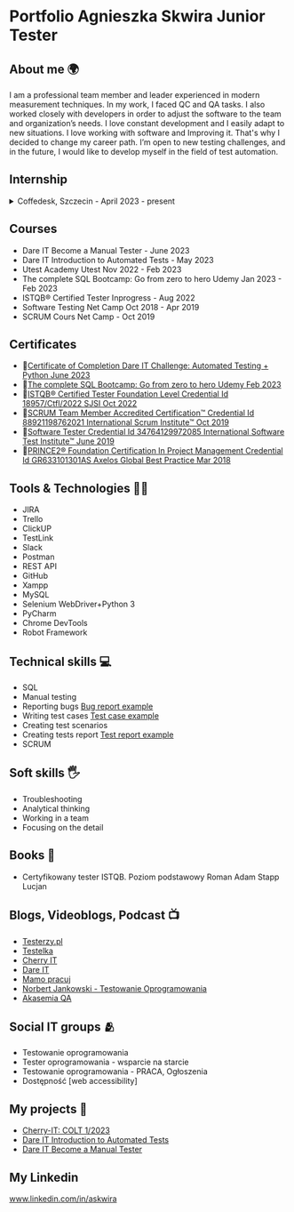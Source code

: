 # Portfolio Agnieszka Skwira Junior Tester
## About me :earth_africa:

I am a professional team member and leader experienced in modern measurement techniques. In my work, I faced QC and QA tasks. I also worked closely with developers in order to adjust the software to the team and organization’s needs. I love constant development and I easily adapt to new situations. I love working with software and Improving it. That's why I decided to change my career path.  I’m open to new testing challenges, and in the future, I would like to develop myself in the field of test automation.

## Internship
<details>   
<summary> Coffedesk, Szczecin - April 2023 - present  </summary>
   
 * manually testing 
 * reporting bugs
 * e-commerce
</details>

## Courses


* Dare IT Become a Manual Tester - June 2023
* Dare IT Introduction to Automated Tests - May 2023
* Utest Academy Utest Nov 2022 - Feb 2023
* The complete SQL Bootcamp: Go from zero to hero Udemy Jan 2023 - Feb 2023
* ISTQB® Certified Tester Inprogress - Aug 2022
* Software Testing Net Camp Oct 2018 - Apr 2019
* SCRUM Cours Net Camp - Oct 2019

## Certificates
*	:link:[Certificate of Completion Dare IT Challenge: Automated Testing + Python June 2023](https://drive.google.com/file/d/1Y3gPh8ke9Y2RL8W00bd8Qdl0T8lYfgUd/view?usp=sharing)
* :link:[The complete SQL Bootcamp: Go from zero to hero Udemy Feb 2023](https://drive.google.com/file/d/1AUxCA65mwlf65KSzZ6umHo31Jrl4-kJi/view?usp=share_link)
* :link:[ISTQB® Certified Tester Foundation Level Credential Id 18957/Ctfl/2022 SJSI  Oct 2022](https://drive.google.com/file/d/1_3rRg2SZkaJavhS5CoCxzqWVwB8SEsfD/view?usp=share_link)
*	:link:[SCRUM Team Member Accredited Certification™ Credential Id 88921198762021 International Scrum Institute™ Oct 2019](https://drive.google.com/file/d/1sj4HvCzgBr1WAO3i68lcPUpXH7LUBNYu/view?usp=share_link)
* :link:[Software Tester Credential Id 34764129972085 International Software Test Institute™ June 2019](https://drive.google.com/file/d/1IMMUw5VV8L2YS3s541ExwQCyQjm7hJPQ/view?usp=share_link)
*	:link:[PRINCE2® Foundation Certification In Project Management Credential Id GR633101301AS Axelos Global Best Practice Mar 2018](https://drive.google.com/file/d/1uGiofzWF5M94AF_fW6UUav4WQxvfgAPb/view?usp=share_link)



## Tools & Technologies :woman_technologist:
 
*	JIRA
*	Trello
*	ClickUP
*	TestLink
*	Slack
*	Postman 
*	REST API
*	GitHub
*  Xampp
*  MySQL
*  Selenium WebDriver+Python 3
*  PyCharm
*  Chrome DevTools
*  Robot Framework

## Technical skills 	:computer:

*  SQL
*	Manual testing 
*	Reporting bugs [Bug report example](https://docs.google.com/spreadsheets/d/1xSeHVgHfjHilGcWbqVagT-oJvZXe5Su4bsqHYpNS4-I/edit?usp=drive_link)
*	Writing test cases [Test case example](https://docs.google.com/spreadsheets/d/134noooR1Z6IQK7ywN1-JaquA1C6fzejA/edit?usp=drive_link&ouid=101471762458599150702&rtpof=true&sd=true)
*	Creating test scenarios
*	Creating tests report [Test report example](https://docs.google.com/spreadsheets/d/1fRZP7MfdG9GO1nnrfrsnv-x_iL6daoWyTxRKKpJ5MBE/edit?usp=drive_link)
*	SCRUM

## Soft skills :raised_hand_with_fingers_splayed:

* Troubleshooting
* Analytical thinking
*	Working in a team
*	Focusing on the detail

## Books :open_book:
* Certyfikowany tester ISTQB. Poziom podstawowy Roman Adam Stapp Lucjan
## Blogs, Videoblogs, Podcast :tv:
* [Testerzy.pl](https://testerzy.pl/)
* [Testelka](https://testelka.pl/)
* [Cherry IT](http://cherry-it.pl/)
* [Dare IT](https://www.dareit.io/)
* [Mamo pracuj](https://mamopracuj.pl/)
* [Norbert Jankowski - Testowanie Oprogramowania](https://www.youtube.com/c/JankowskiNorbert/)
* [Akasemia QA](https://www.youtube.com/@akademiaqa/)
## Social IT groups :people_hugging:
* Testowanie oprogramowania
* Tester oprogramowania - wsparcie na starcie
* Testowanie oprogramowania - PRACA, Ogłoszenia
* Dostępność [web accessibility]
## My projects :floppy_disk:
* [Cherry-IT: COLT 1/2023](https://github.com/agskwira/Colt1-restApi)
* [Dare IT Introduction to Automated Tests](https://github.com/agskwira/Challenge_portfolio_Aga)
* [Dare IT Become a Manual Tester](https://github.com/agskwira/challenge_portfolio_Agnieszka/blob/main/README.md)

## My Linkedin

www.linkedin.com/in/askwira



   
